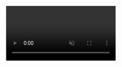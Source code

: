 <!DOCTYPE html>
<html lang="ja"><head>
  <meta charset="UTF-8">
	<video src="https://github.com/obayashiyui/CSSanimation-obayashi/blob/main/TOP.mp4" autoplay muted></video>
  <title>ここはCSSアニメーションの基本を学ぶページです</title>
	<style>
		
		
		#headline{
  color: red;
			}
		
		.main {
  color: green;
			}
		
		p{
  color: red;
}
		a {color: green}
		
		
		
		.sample p {
    color: red;
    font-size: 18px;
    padding: 100px 0 0 900px;
    animation-name:keiziban;
    animation-timing-function:linear;
    animation-duration: 7s;
    animation-iteration-count:infinite;
    animation-direction: normal;
}
 
.sample2 p {
    color: blue;
    font-size: 18px;
    padding: 100px 0 0 900px;
    animation-name:keiziban;
    animation-timing-function:linear;
    animation-duration: 7s;
    animation-iteration-count:infinite;
    animation-direction: reverse;
}
 
.sample3 p {
    color: green;
    font-size: 18px;
    padding: 100px 0 0 900px;
    animation-name:keiziban;
    animation-timing-function:linear;
    animation-duration: 7s;
    animation-iteration-count:infinite;
    animation-direction: alternate;
     
}
 
.sample4 p {
    color: red;
    font-size: 18px;
    padding: 100px 0 0 900px;
    animation-name:keiziban;
    animation-timing-function:linear;
    animation-duration: 7s;
    animation-iteration-count:infinite;
    animation-direction: alternate-reverse;
     
}
		
#ari1 {
    padding: 100px 0 0 900px;
    animation-name:keiziban;
    animation-timing-function:linear;
    animation-duration: 7s;
    animation-iteration-count:infinite;
    animation-direction: normal;
     
}
 
#ari2 {
    padding: 100px 0 0 900px;
    animation-name:keiziban;
    animation-timing-function:linear;
    animation-duration: 7s;
    animation-iteration-count:infinite;
    animation-direction: reverse;
     
}
		
#ari3 {
    padding: 100px 0 0 900px;
    animation-name:keiziban;
    animation-timing-function:linear;
    animation-duration: 7s;
    animation-iteration-count:infinite;
    animation-direction:alternate;
			
	}	
		
#ari4 {
    padding: 100px 0 0 900px;
    animation-name:keiziban;
    animation-timing-function:linear;
    animation-duration: 7s;
    animation-iteration-count:infinite;
    animation-direction:alternate-reverse;
     
}
		
@keyframes keiziban {
  from   { transform: translateX(0%);} 
  100% { transform: translateX(-100%);}
}

		
#kumo1 {
  animation: popup 0.6s cubic-bezier(0.22, 1, 0.36, 1) 1 forwards;
  animation-iteration-count:infinite;
  animation-duration: 3s;
}
 
@keyframes popup {
  0% {
    transform: translateY(40px) scale(0.8);
    opacity: 0;
  }
  100% {
    transform: translateY(0) scale(1.0);
  }
  80%, 100% {
    opacity: 1;
  }
		}
	
#purin1 {
  animation: poyopoyo 2s ease-out infinite;
  opacity: 1;
  animation-iteration-count:infinite;		
}
@keyframes poyopoyo {
  0%, 40%, 60%, 80% {
    transform: scale(1.0);
  }
  50%, 70% {
    transform: scale(0.95);
  }
}
		
#POP1{
  
  width: 300px;
  height: 350px;
  margin: 0 auto;
  overflow: hidden;
  cursor: pointer;
}

 
#POP1{
  width: 50%;
  transition-duration: 0.3s;
}
#POP1:hover {
  transform: scale(1.2);
  transition-duration: 0.3s;
}
		
		
#POP2{
  width: 40%;
  cursor: pointer;
  transition-duration: 0.5s;
}
#POP2:hover {
  transform: rotate(360deg);
  transition-duration: 0.5s;
}

				
	</style>
	
</head>
	
	<body style="background: pink; text-align: center;">

<body>
	
	
  <div id="headline">
  <h1>ここはCSSアニメーションの基本を学ぶページです</h1>
	   <img src="line.png" alt="ライン" title="ライン">
 <h2>まず始めに、文字のスライドのアニメーションの例です　<br/> .sample p　とし、Pタグに適用しています　</h2>
  <br> <p>＊詳しいコードは「ページのソースを表示」でご覧ください＊</p><br>
	</div>
	
	<div class="sample">
    <p>ノーマル　右から左</p>
</div>
<div class="sample2">
    <p>リバース　逆</p>
</div>
<div class="sample3">
    <p>alternate ノーマルから逆の繰り返し</p>
</div>
<div class="sample4">
    <p>alternate-reverse　逆からノーマルの繰り返し</p>
</div>
		
	
 <img src="https://github.com/obayashiyui/CSSanimation-obayashi/blob/main/line.png" alt="ライン" title="ライン">
	
  <div class="main">
  <h2>これをイラストに置き換えます　#のあとに画像ID名　を使います</h2>
  
	  
	
    
	<figure><img src="https://github.com/obayashiyui/CSSanimation-obayashi/blob/main/image1.png" alt="ありの画像" title="ノーマル　右から左" id="ari1"><figcaption>↑ノーマル　右から左</figcaption></figure>
	  
	  
    <figure><img src="https://github.com/obayashiyui/CSSanimation-obayashi/blob/main/image2.png" alt="ありの画像" title="ありの画像右" id="ari2"><figcaption>↑リバース　逆</figcaption></figure>
	  

	  <figure><img src="https://github.com/obayashiyui/CSSanimation-obayashi/blob/main/image1.png" alt="ありの画像" title="ノーマル　右から左" id="ari3"><figcaption>↑ノーマルから逆の繰り返し</figcaption></figure>
	  
	  
    <figure><img src="https://github.com/obayashiyui/CSSanimation-obayashi/blob/main/image2.png" alt="ありの画像" title="ありの画像右" id="ari4"><figcaption>↑逆からノーマルの繰り返し</figcaption></figure>
	  
	  <br> <p>＊イラストの向きと動きが合わないと変ですね＊</p><br>
	  
	  
 
<img src="https://github.com/obayashiyui/CSSanimation-obayashi/blob/main/line.png" alt="ライン" title="ライン">
	  
	  
	  
	  <div class="main">
  <h2>次に他のアメーションを画像に適用してみます  <br/> @keyframes に名前をつけて設定していきます</h2>
	  
	   <figure><img src="https://github.com/obayashiyui/CSSanimation-obayashi/blob/main/kumo.png" alt="雲の画像" title="雲の画像" id="kumo1"><figcaption>↑POP UP</figcaption></figure>
	  
		  
		   <figure><img src="https://github.com/obayashiyui/CSSanimation-obayashi/blob/main/purin.png" alt="プリンの画像" title="プリンの画像" id="purin1"><figcaption>↑ぷるぷる揺れる</figcaption></figure>
	  
		  
		  
<img src="https://github.com/obayashiyui/CSSanimation-obayashi/blob/main/line.png" alt="ライン" title="ライン">
		  
	 
		  <div class="main">
  <h2>次にマウスホバーを適用してみます　:hover を使います</h2>
			  
			  
		  <figure><img src="https://github.com/obayashiyui/CSSanimation-obayashi/blob/main/push.png" alt="ボタンの画像" title="ボタンの画像" id="POP1"><figcaption>↑マウスホバー　拡大</figcaption></figure>
	  
		  
		   <figure><img src="https://github.com/obayashiyui/CSSanimation-obayashi/blob/main/hum.png" alt="ボタンの画像" title="ハムの画像" id="POP2"><figcaption>↑マウスホバー　回転</figcaption></figure>

			  <div class="main">
  <h2>基本的な動作を集めてみました。<br/>サイト内のアイコンに組み込むことで、<br/>うまく目立たせることができますので<br/>ぜひ活用ください</h2>
			  
			  
			  </body>
		  
</html>
